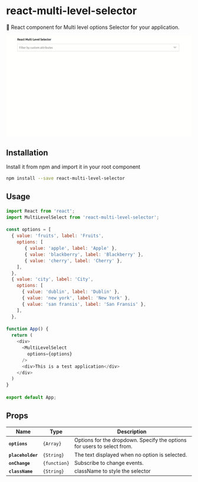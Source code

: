 # react-multi-level-selector

:bell: React component for Multi level options Selector for your application.

<img src="demo.gif" alt="" align="middle" />

## Installation

Install it from npm and import it in your root component

```bash
npm install --save react-multi-level-selector
```

## Usage

```Javascript
import React from 'react';
import MultiLevelSelect from 'react-multi-level-selector';

const options = [
  { value: 'fruits', label: 'Fruits',
    options: [
       { value: 'apple', label: 'Apple' },
       { value: 'blackberry', label: 'Blackberry' },
       { value: 'cherry', label: 'Cherry' },
    ],
  },
  { value: 'city', label: 'City',
    options: [
      { value: 'dublin', label: 'Dublin' },
      { value: 'new york', label: 'New York' },
      { value: 'san fransis', label: 'San Fransis' },
    ],
  },

function App() {
  return (
    <div>
      <MultiLevelSelect
        options={options}
      />
      <div>This is a test application</div>
    </div>
  )
}

export default App;
```

## Props

| Name              | Type         | Description                                                             |
| ----------------- | ------------ | ----------------------------------------------------------------------- |
| **`options`**     | `{Array}`    | Options for the dropdown. Specify the options for users to select from. |
| **`placeholder`** | `{String}`   | The text displayed when no option is selected.                          |
| **`onChange`**    | `{function}` | Subscribe to change events.                                             |
| **`className`**   | `{String}`   | className to style the selector                                         |
